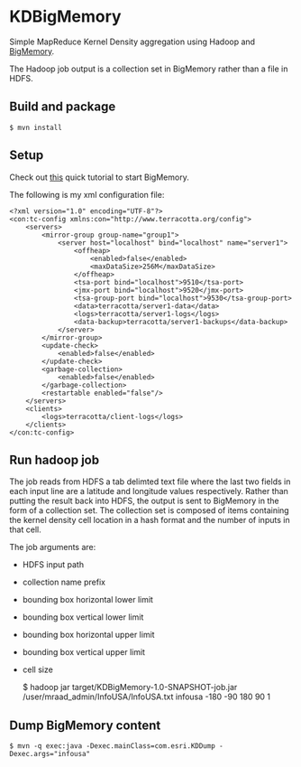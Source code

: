 KDBigMemory
===========

Simple MapReduce Kernel Density aggregation using Hadoop and [BigMemory](http://terracotta.org/products/bigmemory).

The Hadoop job output is a collection set in BigMemory rather than a file in HDFS.

## Build and package

    $ mvn install


## Setup

Check out [this](http://terracotta.org/documentation/4.0/bigmemorymax/get-started/quick-start) quick tutorial to start BigMemory.

The following is my xml configuration file:

    <?xml version="1.0" encoding="UTF-8"?>
    <con:tc-config xmlns:con="http://www.terracotta.org/config">
        <servers>
            <mirror-group group-name="group1">
                <server host="localhost" bind="localhost" name="server1">
                    <offheap>
                        <enabled>false</enabled>
                        <maxDataSize>256M</maxDataSize>
                    </offheap>
                    <tsa-port bind="localhost">9510</tsa-port>
                    <jmx-port bind="localhost">9520</jmx-port>
                    <tsa-group-port bind="localhost">9530</tsa-group-port>
                    <data>terracotta/server1-data</data>
                    <logs>terracotta/server1-logs</logs>
                    <data-backup>terracotta/server1-backups</data-backup>
                </server>
            </mirror-group>
            <update-check>
                <enabled>false</enabled>
            </update-check>
            <garbage-collection>
                <enabled>false</enabled>
            </garbage-collection>
            <restartable enabled="false"/>
        </servers>
        <clients>
            <logs>terracotta/client-logs</logs>
        </clients>
    </con:tc-config>

## Run hadoop job

The job reads from HDFS a tab delimted text file where the last two fields in each input line are a latitude and longitude values respectively.
Rather than putting the result back into HDFS, the output is sent to BigMemory in the form of a collection set.
The collection set is composed of items containing the kernel density cell location in a hash format and the number of inputs in that cell.

The job arguments are:

- HDFS input path
- collection name prefix
- bounding box horizontal lower limit
- bounding box vertical lower limit
- bounding box horizontal upper limit
- bounding box vertical upper limit
- cell size


    $ hadoop jar target/KDBigMemory-1.0-SNAPSHOT-job.jar /user/mraad_admin/InfoUSA/InfoUSA.txt infousa -180 -90 180 90 1

## Dump BigMemory content

    $ mvn -q exec:java -Dexec.mainClass=com.esri.KDDump -Dexec.args="infousa"

